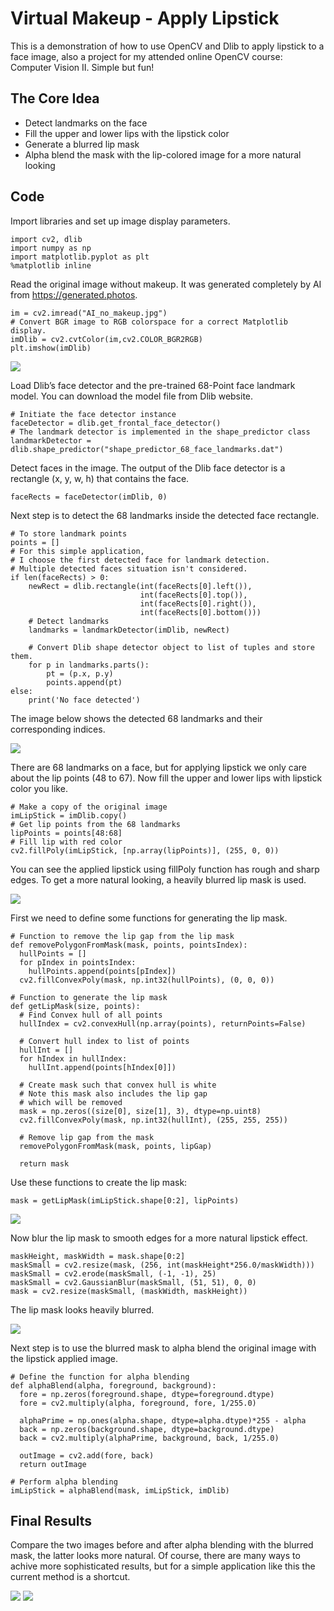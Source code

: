 # Virtual Makeup - Apply Lipstick

This is a demonstration of how to use OpenCV and Dlib to apply lipstick to a face image, also a project for my attended online OpenCV course: Computer Vision II. Simple but fun!

## The Core Idea

- Detect landmarks on the face
- Fill the upper and lower lips with the lipstick color
- Generate a blurred lip mask
- Alpha blend the mask with the lip-colored image for a more natural looking

## Code

Import libraries and set up image display parameters.

```
import cv2, dlib
import numpy as np
import matplotlib.pyplot as plt
%matplotlib inline
```

Read the original image without makeup. It was generated completely by AI from https://generated.photos.

```
im = cv2.imread("AI_no_makeup.jpg")
# Convert BGR image to RGB colorspace for a correct Matplotlib display. 
imDlib = cv2.cvtColor(im,cv2.COLOR_BGR2RGB)
plt.imshow(imDlib)
```
![](/data/images/AI_no_makeup.jpg)

Load Dlib’s face detector and the pre-trained 68-Point face landmark model. You can download the model file from Dlib website.

```
# Initiate the face detector instance
faceDetector = dlib.get_frontal_face_detector()
# The landmark detector is implemented in the shape_predictor class
landmarkDetector = dlib.shape_predictor("shape_predictor_68_face_landmarks.dat")
```

Detect faces in the image. The output of the Dlib face detector is a rectangle (x, y, w, h) that contains the face. 

```
faceRects = faceDetector(imDlib, 0)
```

Next step is to detect the 68 landmarks inside the detected face rectangle. 

```
# To store landmark points
points = []
# For this simple application,
# I choose the first detected face for landmark detection. 
# Multiple detected faces situation isn't considered.
if len(faceRects) > 0:
    newRect = dlib.rectangle(int(faceRects[0].left()),
                             int(faceRects[0].top()),
                             int(faceRects[0].right()),
                             int(faceRects[0].bottom()))
    # Detect landmarks
    landmarks = landmarkDetector(imDlib, newRect)

    # Convert Dlib shape detector object to list of tuples and store them.
    for p in landmarks.parts():
        pt = (p.x, p.y)
        points.append(pt)
else:
    print('No face detected')
```

The image below shows the detected 68 landmarks and their corresponding indices.

![](/data/images/face_with_landmarks.jpg)

There are 68 landmarks on a face, but for applying lipstick we only care about the lip points (48 to 67). Now fill the upper and lower lips with lipstick color you like. 

```
# Make a copy of the original image
imLipStick = imDlib.copy()
# Get lip points from the 68 landmarks
lipPoints = points[48:68]
# Fill lip with red color
cv2.fillPoly(imLipStick, [np.array(lipPoints)], (255, 0, 0))
```

You can see the applied lipstick using fillPoly function has rough and sharp edges. To get a more natural looking, a heavily blurred lip mask is used.

![](/data/images/face_with_simple_lipstick.jpg)

First we need to define some functions for generating the lip mask.

```
# Function to remove the lip gap from the lip mask
def removePolygonFromMask(mask, points, pointsIndex):
  hullPoints = []
  for pIndex in pointsIndex:
    hullPoints.append(points[pIndex])
  cv2.fillConvexPoly(mask, np.int32(hullPoints), (0, 0, 0))

# Function to generate the lip mask
def getLipMask(size, points):
  # Find Convex hull of all points
  hullIndex = cv2.convexHull(np.array(points), returnPoints=False)

  # Convert hull index to list of points
  hullInt = []
  for hIndex in hullIndex:
    hullInt.append(points[hIndex[0]])

  # Create mask such that convex hull is white
  # Note this mask also includes the lip gap 
  # which will be removed
  mask = np.zeros((size[0], size[1], 3), dtype=np.uint8)
  cv2.fillConvexPoly(mask, np.int32(hullInt), (255, 255, 255))

  # Remove lip gap from the mask
  removePolygonFromMask(mask, points, lipGap)

  return mask
```

Use these functions to create the lip mask:

```
mask = getLipMask(imLipStick.shape[0:2], lipPoints)
```

![](/data/images/mask_before_blur.jpg)

Now blur the lip mask to smooth edges for a more natural lipstick effect.

```
maskHeight, maskWidth = mask.shape[0:2]
maskSmall = cv2.resize(mask, (256, int(maskHeight*256.0/maskWidth)))
maskSmall = cv2.erode(maskSmall, (-1, -1), 25)
maskSmall = cv2.GaussianBlur(maskSmall, (51, 51), 0, 0)
mask = cv2.resize(maskSmall, (maskWidth, maskHeight))
```

The lip mask looks heavily blurred.

![](/data/images/mask_after_blur.jpg)

Next step is to use the blurred mask to alpha blend the original image with the lipstick applied image.

```
# Define the function for alpha blending
def alphaBlend(alpha, foreground, background):
  fore = np.zeros(foreground.shape, dtype=foreground.dtype)
  fore = cv2.multiply(alpha, foreground, fore, 1/255.0)

  alphaPrime = np.ones(alpha.shape, dtype=alpha.dtype)*255 - alpha
  back = np.zeros(background.shape, dtype=background.dtype)
  back = cv2.multiply(alphaPrime, background, back, 1/255.0)

  outImage = cv2.add(fore, back)
  return outImage
 
# Perform alpha blending
imLipStick = alphaBlend(mask, imLipStick, imDlib)
```

## Final Results
Compare the two images before and after alpha blending with the blurred mask, the latter looks more natural. Of course, there are many ways to achive more sophisticated results, but for a simple application like this the current method is a shortcut.

![](/data/images/face_with_simple_lipstick.jpg) ![](/data/images/face_with_natural_lipstick.jpg)

